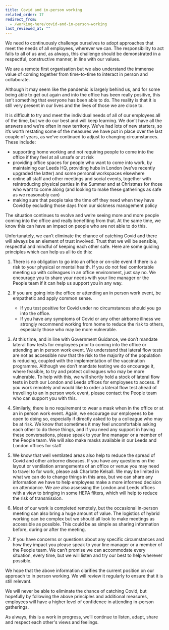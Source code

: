 ```yaml
---
title: Covid and in-person working
related_order: 17
redirect_from:
  - /working-here/covid-and-in-person-working
last_reviewed_at: ""
---
```


We need to continuously challenge ourselves to adopt approaches that meet the needs of all employees, wherever we can. The responsibility to act falls to all of us and, as always, this challenge should be demonstrated in a respectful, constructive manner, in line with our values.

We are a remote first organisation but we also understand the immense value of coming together from time-to-time to interact in person and collaborate.

Although it may seem like the pandemic is largely behind us, and for some being able to get out again and into the office has been really positive, this isn’t something that everyone has been able to do. The reality is that it is still very present in our lives and the lives of those we are close to.

It is difficult to try and meet the individual needs of all of our employees all of the time, but we do our best and will keep learning. We don’t have all the answers and we’re often in new territory. We’ve had lots of new starters, so it’s worth restating some of the measures we have put in place over the last couple of years, as we’ve continued to adjust to changing circumstances. These include:

* supporting home working and not requiring people to come into the office if they feel at all unsafe or at risk
* providing office spaces for people who want to come into work, by maintaining our Leeds HQ, providing hubs in London (we’ve recently upgraded the latter) and some personal workspaces elsewhere
* online all staff and other meetings and social events, together with reintroducing physical parties in the Summer and at Christmas for those who want to come along (and looking to make these gatherings as safe as we reasonably can)
* making sure that people take the time off they need when they have Covid by excluding those days from our sickness management policy

The situation continues to evolve and we’re seeing more and more people coming into the office and really benefiting from that. At the same time, we know this can have an impact on people who are not able to do this.  

Unfortunately, we can’t eliminate the chance of catching Covid and there will always be an element of trust involved. Trust that we will be sensible, respectful and mindful of keeping each other safe. Here are some guiding principles which can help us all to do this:

1. There is no obligation to go into an office or on-site event if there is a risk to your physical or mental health. If you do not feel comfortable meeting up with colleagues in an office environment, just say no. We encourage you to share your needs with your line manager or the People team if it can help us support you in any way.

2. If you are going into the office or attending an in person work event, be empathetic and apply common sense.

   * If you test positive for Covid under no circumstances should you go into the office.
   * If you have any symptoms of Covid or any other airborne illness we strongly recommend working from home to reduce the risk to others, especially those who may be more vulnerable.

3. At this time, and in line with Government Guidance, we don’t mandate lateral flow tests for employees prior to coming into the office or attending an in person work event. We understand that lateral flow tests are not as accessible now that the risk to the majority of the population is reducing, coupled with the implementation of the vaccination programme. Although we don’t mandate testing we do encourage it, where feasible, to try and protect colleagues who may be more vulnerable. To help with this, we will shortly hold a stock of lateral flow tests in both our London and Leeds offices for employees to access. If you work remotely and would like to order a lateral flow test ahead of travelling to an in person work event, please contact the People team who can support you with this.

4. Similarly, there is no requirement to wear a mask when in the office or at an in person work event. Again, we encourage our employees to be open to doing so, especially if directly asked to by a colleague who may be at risk. We know that sometimes it may feel uncomfortable asking each other to do these things, and if you need any support in having these conversations, please speak to your line manager or a member of the People team. We will also make masks available in our Leeds and London offices for staff

5. We know that well ventilated areas also help to reduce the spread of Covid and other airborne diseases. If you have any questions on the layout or ventilation arrangements of an office or venue you may need to travel to for work, please ask Charlotte Kelsall. We may be limited in what we can do to change things in this area, but we can share any information we have to help employees make a more informed decision on attendance. We are also assessing the London and Leeds offices with a view to bringing in some HEPA filters, which will help to reduce the risk of transmission.

6. Most of our work is completed remotely, but the occasional in-person meeting can also bring a huge amount of value. The logistics of hybrid working can be complex but we should all look to make meetings as accessible as possible. This could be as simple as sharing information before, during or after the meeting.

7. If you have concerns or questions about any specific circumstances and how they impact you please speak to your line manager or a member of the People team. We can’t promise we can accommodate every situation, every time, but we will listen and try our best to help wherever possible.

We hope that the above information clarifies the current position on our approach to in person working. We will review it regularly to ensure that it is still relevant.

We will never be able to eliminate the chance of catching Covid, but hopefully by following the above principles and additional measures, employees will have a higher level of confidence in attending in-person gatherings.

As always, this is a work in progress, we’ll continue to listen, adapt, share and respect each other's views and feelings.
